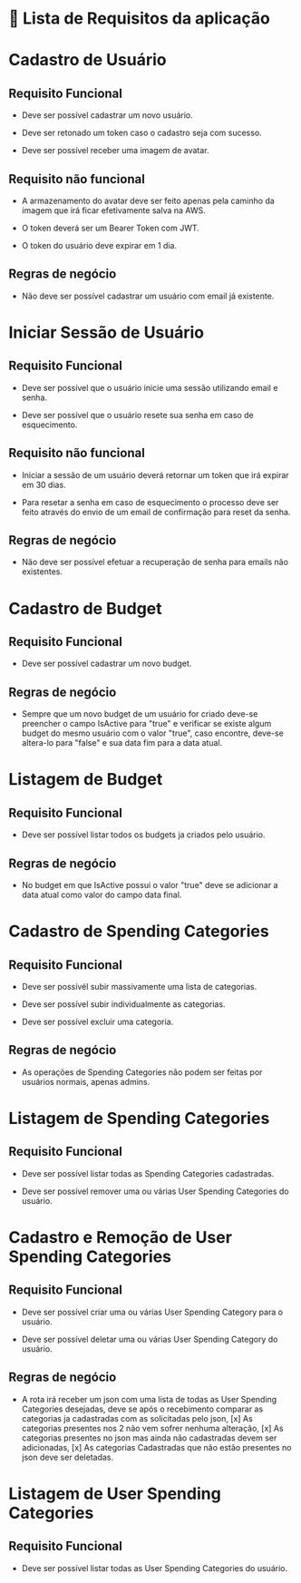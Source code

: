 # 📝 Lista de Requisitos da aplicação 

# Cadastro de Usuário

## Requisito Funcional

- Deve ser possível cadastrar um novo usuário.

- Deve ser retonado um token caso o cadastro seja com sucesso.

- Deve ser possível receber uma imagem de avatar.

## Requisito não funcional

- A armazenamento do avatar deve ser feito apenas pela caminho da imagem que irá ficar efetivamente salva na AWS.

- O token deverá ser um Bearer Token com JWT.

- O token do usuário deve expirar em 1 dia.

## Regras de negócio 

- Não deve ser possível cadastrar um usuário com email já existente.

# Iniciar Sessão  de Usuário

## Requisito Funcional

- Deve ser possível que o usuário inicie uma sessão utilizando email e senha.

- Deve ser possível que o usuário resete sua senha em caso de esquecimento.

## Requisito não funcional

- Iniciar a sessão de um usuário deverá retornar um token que irá expirar em 30 dias.

- Para resetar a senha em caso de esquecimento o processo deve ser feito através do envio de um email de confirmação para reset da senha.

## Regras de negócio 

- Não deve ser possível efetuar a recuperação de senha para emails não existentes.

# Cadastro de Budget

## Requisito Funcional

- Deve ser possível cadastrar um novo budget.

## Regras de negócio 

- Sempre que um novo budget de um usuário for criado deve-se preencher o campo IsActive para "true" e verificar se existe algum budget do mesmo usuário com o valor "true", caso encontre, deve-se altera-lo para "false" e sua data fim para a data atual.

# Listagem de Budget

## Requisito Funcional

- Deve ser possível listar todos os budgets ja criados pelo usuário.

## Regras de negócio 

- No budget em que IsActive possui o valor "true" deve se adicionar a data atual como valor do campo data final.

# Cadastro de Spending Categories

## Requisito Funcional

- Deve ser possívél subir massivamente uma lista de categorias.

- Deve ser possível subir individualmente as categorias.

- Deve ser possível excluir uma categoria.

## Regras de negócio

- As operações de Spending Categories não podem ser feitas por usuários normais, apenas admins.

# Listagem de Spending Categories

## Requisito Funcional

- Deve ser possível listar todas as Spending Categories cadastradas.

- Deve ser possível remover uma ou várias User Spending Categories do usuário.

# Cadastro e Remoção de User Spending Categories

## Requisito Funcional

- Deve ser possível criar uma ou várias User Spending Category para o usuário.

- Deve ser possível deletar uma ou várias User Spending Category do usuário.

## Regras de negócio

- A rota irá receber um json com uma lista de todas as User Spending Categories desejadas, deve se após o recebimento comparar as categorias ja cadastradas com as solicitadas pelo json, [x] As categorias presentes nos 2 não vem sofrer nenhuma alteração, [x] As categorias presentes no json mas ainda não cadastradas devem ser adicionadas, [x] As categorias Cadastradas que não estão presentes no json deve ser deletadas.

# Listagem de User Spending Categories

## Requisito Funcional

- Deve ser possível listar todas as User Spending Categories do usuário.



